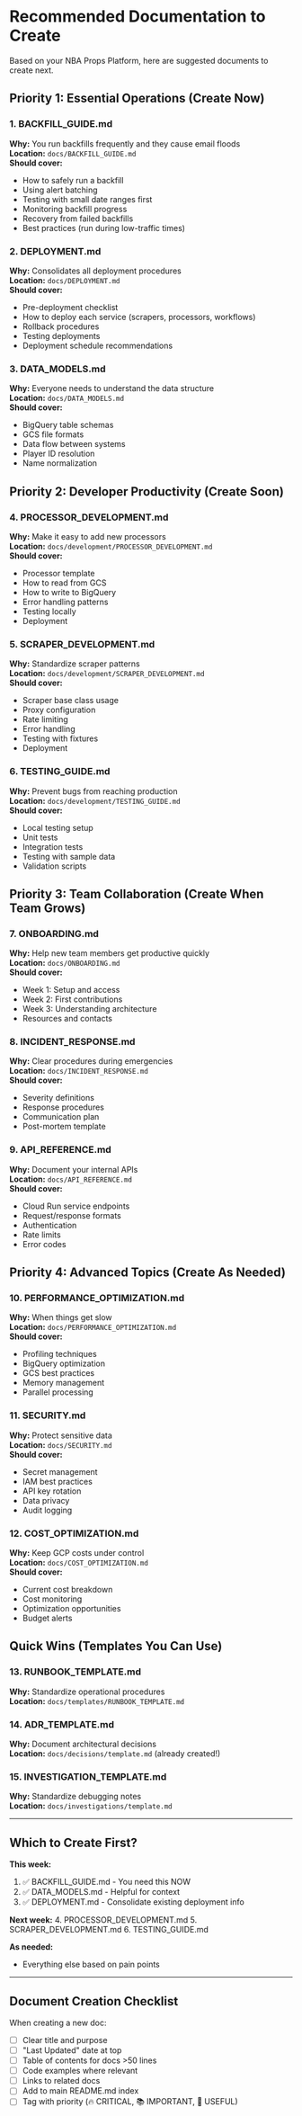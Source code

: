 # Recommended Documentation to Create

Based on your NBA Props Platform, here are suggested documents to create next.

## Priority 1: Essential Operations (Create Now)

### 1. BACKFILL_GUIDE.md
**Why:** You run backfills frequently and they cause email floods  
**Location:** `docs/BACKFILL_GUIDE.md`  
**Should cover:**
- How to safely run a backfill
- Using alert batching
- Testing with small date ranges first
- Monitoring backfill progress
- Recovery from failed backfills
- Best practices (run during low-traffic times)

### 2. DEPLOYMENT.md
**Why:** Consolidates all deployment procedures  
**Location:** `docs/DEPLOYMENT.md`  
**Should cover:**
- Pre-deployment checklist
- How to deploy each service (scrapers, processors, workflows)
- Rollback procedures
- Testing deployments
- Deployment schedule recommendations

### 3. DATA_MODELS.md
**Why:** Everyone needs to understand the data structure  
**Location:** `docs/DATA_MODELS.md`  
**Should cover:**
- BigQuery table schemas
- GCS file formats
- Data flow between systems
- Player ID resolution
- Name normalization

## Priority 2: Developer Productivity (Create Soon)

### 4. PROCESSOR_DEVELOPMENT.md
**Why:** Make it easy to add new processors  
**Location:** `docs/development/PROCESSOR_DEVELOPMENT.md`  
**Should cover:**
- Processor template
- How to read from GCS
- How to write to BigQuery
- Error handling patterns
- Testing locally
- Deployment

### 5. SCRAPER_DEVELOPMENT.md
**Why:** Standardize scraper patterns  
**Location:** `docs/development/SCRAPER_DEVELOPMENT.md`  
**Should cover:**
- Scraper base class usage
- Proxy configuration
- Rate limiting
- Error handling
- Testing with fixtures
- Deployment

### 6. TESTING_GUIDE.md
**Why:** Prevent bugs from reaching production  
**Location:** `docs/development/TESTING_GUIDE.md`  
**Should cover:**
- Local testing setup
- Unit tests
- Integration tests
- Testing with sample data
- Validation scripts

## Priority 3: Team Collaboration (Create When Team Grows)

### 7. ONBOARDING.md
**Why:** Help new team members get productive quickly  
**Location:** `docs/ONBOARDING.md`  
**Should cover:**
- Week 1: Setup and access
- Week 2: First contributions
- Week 3: Understanding architecture
- Resources and contacts

### 8. INCIDENT_RESPONSE.md
**Why:** Clear procedures during emergencies  
**Location:** `docs/INCIDENT_RESPONSE.md`  
**Should cover:**
- Severity definitions
- Response procedures
- Communication plan
- Post-mortem template

### 9. API_REFERENCE.md
**Why:** Document your internal APIs  
**Location:** `docs/API_REFERENCE.md`  
**Should cover:**
- Cloud Run service endpoints
- Request/response formats
- Authentication
- Rate limits
- Error codes

## Priority 4: Advanced Topics (Create As Needed)

### 10. PERFORMANCE_OPTIMIZATION.md
**Why:** When things get slow  
**Location:** `docs/PERFORMANCE_OPTIMIZATION.md`  
**Should cover:**
- Profiling techniques
- BigQuery optimization
- GCS best practices
- Memory management
- Parallel processing

### 11. SECURITY.md
**Why:** Protect sensitive data  
**Location:** `docs/SECURITY.md`  
**Should cover:**
- Secret management
- IAM best practices
- API key rotation
- Data privacy
- Audit logging

### 12. COST_OPTIMIZATION.md
**Why:** Keep GCP costs under control  
**Location:** `docs/COST_OPTIMIZATION.md`  
**Should cover:**
- Current cost breakdown
- Cost monitoring
- Optimization opportunities
- Budget alerts

## Quick Wins (Templates You Can Use)

### 13. RUNBOOK_TEMPLATE.md
**Why:** Standardize operational procedures  
**Location:** `docs/templates/RUNBOOK_TEMPLATE.md`

### 14. ADR_TEMPLATE.md
**Why:** Document architectural decisions  
**Location:** `docs/decisions/template.md` (already created!)

### 15. INVESTIGATION_TEMPLATE.md
**Why:** Standardize debugging notes  
**Location:** `docs/investigations/template.md`

---

## Which to Create First?

**This week:**
1. ✅ BACKFILL_GUIDE.md - You need this NOW
2. ✅ DATA_MODELS.md - Helpful for context
3. ✅ DEPLOYMENT.md - Consolidate existing deployment info

**Next week:**
4. PROCESSOR_DEVELOPMENT.md
5. SCRAPER_DEVELOPMENT.md
6. TESTING_GUIDE.md

**As needed:**
- Everything else based on pain points

---

## Document Creation Checklist

When creating a new doc:
- [ ] Clear title and purpose
- [ ] "Last Updated" date at top
- [ ] Table of contents for docs >50 lines
- [ ] Code examples where relevant
- [ ] Links to related docs
- [ ] Add to main README.md index
- [ ] Tag with priority (🔥 CRITICAL, 📚 IMPORTANT, 📝 USEFUL)
